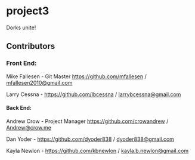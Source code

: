 # project3

Dorks unite!

## **Contributors**

### **Front End:**

Mike Fallesen - Git Master https://github.com/mfallesen / mfallesen2010@gmail.com

Larry Cessna - https://github.com/lbcessna / larrybcessna@gmail.com

#### **Back End:**

Andrew Crow - Project Manager https://github.com/crowandrew / Andrew@crow.me

Dan Yoder - https://github.com/dyoder838 / dyoder838@gmail.com

Kayla Newlon - https://github.com/kbnewlon / kayla.b.newlon@gmail.com
